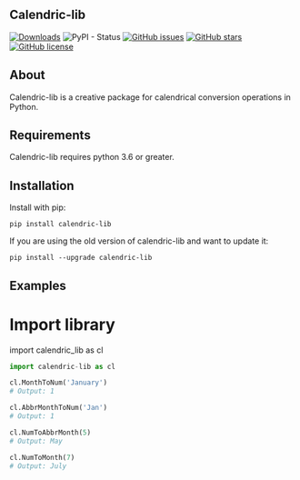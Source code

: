 ## Calendric-lib
[![Downloads](https://pepy.tech/badge/calendric-lib)](https://pepy.tech/project/calendric-lib)
![PyPI - Status](https://img.shields.io/pypi/status/calendric-lib)
[![GitHub issues](https://img.shields.io/github/issues/saadbinmunir/Calendric-lib)](https://github.com/saadbinmunir/Calendric-lib/issues)
[![GitHub stars](https://img.shields.io/github/stars/saadbinmunir/Calendric-lib)](https://github.com/saadbinmunir/Calendric-lib/stargazers)
[![GitHub license](https://img.shields.io/github/license/saadbinmunir/Calendric-lib)](https://github.com/saadbinmunir/Calendric-lib/blob/main/LICENSE)

##  About
Calendric-lib is a creative package for calendrical conversion operations in Python.

## Requirements

Calendric-lib requires python 3.6 or greater.

## Installation

Install with pip:

```
pip install calendric-lib
```

If you are using the old version of calendric-lib and want to update it:

```
pip install --upgrade calendric-lib
```

## Examples

# Import library
import calendric_lib as cl

```python
import calendric-lib as cl

cl.MonthToNum('January')
# Output: 1

cl.AbbrMonthToNum('Jan')
# Output: 1

cl.NumToAbbrMonth(5)
# Output: May

cl.NumToMonth(7)
# Output: July
```
